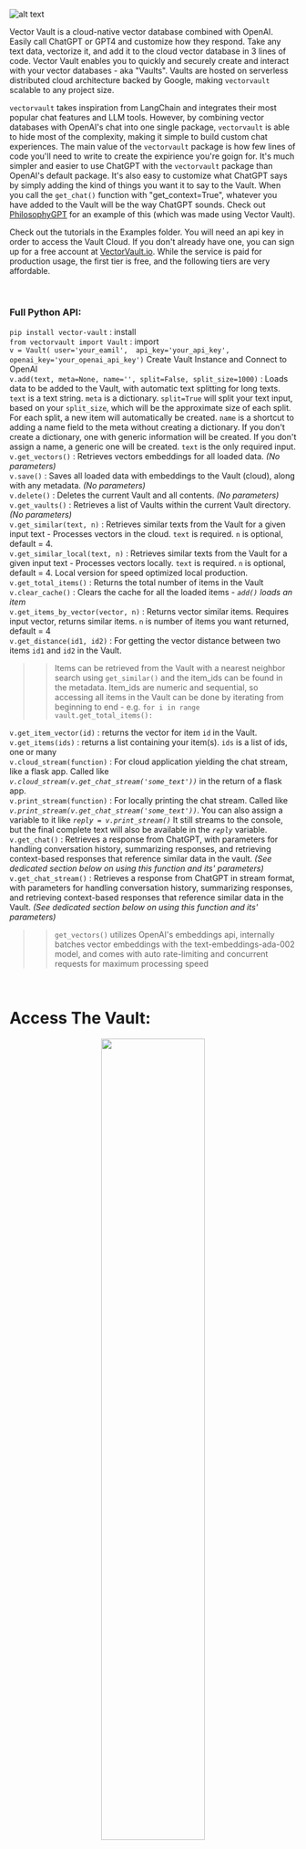 ![alt text](https://images.squarespace-cdn.com/content/646ad2edeaaf682a9bbc36da/297fde6c-f5b4-4076-83bc-81dcfdbffebe/Vector+Vault+Header+5000.jpg)

Vector Vault is a cloud-native vector database combined with OpenAI. Easily call ChatGPT or GPT4 and customize how they respond. Take any text data, vectorize it, and add it to the cloud vector database in 3 lines of code. Vector Vault enables you to quickly and securely create and interact with your vector databases - aka "Vaults". Vaults are hosted on serverless distributed cloud architecture backed by Google, making `vectorvault` scalable to any project size. 

`vectorvault` takes inspiration from LangChain and integrates their most popular chat features and LLM tools. However, by combining vector databases with OpenAI's chat into one single package, `vectorvault` is able to hide most of the complexity, making it simple to build custom chat experiences. The main value of the `vectorvault` package is how few lines of code you'll need to write to create the expirience you're goign for. It's much simpler and easier to use ChatGPT with the `vectorvault` package than OpenAI's default package. It's also easy to customize what ChatGPT says by simply adding the kind of things you want it to say to the Vault. When you call the `get_chat()` function with "get_context=True", whatever you have added to the Vault will be the way ChatGPT sounds. Check out [PhilosophyGPT](https://philbrosophy.web.app) for an example of this (which was made using Vector Vault).

Check out the tutorials in the Examples folder. You will need an api key in order to access the Vault Cloud. If you don't already have one, you can sign up for a free account at [VectorVault.io](https://vectorvault.io). While the service is paid for production usage, the first tier is free, and the following tiers are very affordable.

<br>

### Full Python API:

`pip install vector-vault` : install
<br>
`from vectorvault import Vault` : import
<br>
`v = Vault(
  user='your_eamil', 
  api_key='your_api_key',
  openai_key='your_openai_api_key')` Create Vault Instance and Connect to OpenAI
<br>
`v.add(text, meta=None, name='', split=False, split_size=1000)` : Loads data to be added to the Vault, with automatic text splitting for long texts. `text` is a text string. `meta` is a dictionary. `split=True` will split your text input, based on your `split_size`, which will be the approximate size of each split. For each split, a new item will automatically be created. `name` is a shortcut to adding a name field to the meta without creating a dictionary. If you don't create a dictionary, one with generic information will be created. If you don't assign a name, a generic one will be created. `text` is the only required input.
<br>
`v.get_vectors()` : Retrieves vectors embeddings for all loaded data. *(No parameters)*
<br>
`v.save()` : Saves all loaded data with embeddings to the Vault (cloud), along with any metadata. *(No parameters)*
<br>
`v.delete()` : Deletes the current Vault and all contents. *(No parameters)*
<br>
`v.get_vaults()` : Retrieves a list of Vaults within the current Vault directory. *(No parameters)*
<br>
`v.get_similar(text, n)` : Retrieves similar texts from the Vault for a given input text - Processes vectors in the cloud. `text` is required. `n` is optional, default = 4.
<br>
`v.get_similar_local(text, n)` : Retrieves similar texts from the Vault for a given input text - Processes vectors locally. `text` is required. `n` is optional, default = 4. Local version for speed optimized local production.
<br>
`v.get_total_items()` : Returns the total number of items in the Vault
<br>
`v.clear_cache()` : Clears the cache for all the loaded items - *`add()` loads an item*
<br>
`v.get_items_by_vector(vector, n)` : Returns vector similar items. Requires input vector, returns similar items. `n` is number of items you want returned, default = 4
<br>
`v.get_distance(id1, id2)`  : For getting the vector distance between two items `id1` and `id2` in the Vault. 

>> Items can be retrieved from the Vault with a nearest neighbor search using `get_similar()` and the item_ids can be found in the metadata. Item_ids are numeric and sequential, so accessing all items in the Vault can be done by iterating from beginning to end - e.g. `for i in range vault.get_total_items():`

`v.get_item_vector(id)` : returns the vector for item `id` in the Vault.
<br>
`v.get_items(ids)` : returns a list containing your item(s). `ids` is a list of ids, one or many
<br>
`v.cloud_stream(function)` : For cloud application yielding the chat stream, like a flask app. Called like *`v.cloud_stream(v.get_chat_stream('some_text'))`* in the return of a flask app.
<br>
`v.print_stream(function)` : For locally printing the chat stream. Called like *`v.print_stream(v.get_chat_stream('some_text'))`*. You can also assign a variable to it like *`reply = v.print_stream()`*  It still streams to the console, but the final complete text will also be available in the *`reply`* variable.
<br>
`v.get_chat()` : Retrieves a response from ChatGPT, with parameters for handling conversation history, summarizing responses, and retrieving context-based responses that reference similar data in the vault. *(See dedicated section below on using this function and its' parameters)*
<br>
`v.get_chat_stream()` : Retrieves a response from ChatGPT in stream format, with parameters for handling conversation history, summarizing responses, and retrieving context-based responses that reference similar data in the Vault. *(See dedicated section below on using this function and its' parameters)*
<br>



>> `get_vectors()` utilizes OpenAI's embeddings api, internally batches vector embeddings with the text-embeddings-ada-002 model, and comes with auto rate-limiting and concurrent requests for maximum processing speed


<br>

# Access The Vault:
<p align="center">
  <img src="https://images.squarespace-cdn.com/content/646ad2edeaaf682a9bbc36da/2acebcaa-f5dd-44c9-8bba-c10723bc7064/Vector+Vault+Vault+2000.png" width="60%" height="60%" />
</p>

Install Vector Vault:
```
pip install vector-vault
```
<br>

# Build The Vault:

Set your openai key as an envorionment variable
```python
os.environ['OPENAI_API_KEY'] = 'your_openai_api_key'
```

1. Create a Vault instance 
2. Gather some text data we want to store
3. Add the data to the Vault
4. Get vectors embeddings 
5. Save to the Vault Cloud

```python
from vectorvault import Vault

vault = Vault(user='YOUR_EMAIL', api_key='YOU_API_KEY', vault='NAME_OF_VAULT') 
# a new vault will be created if the name does not already exist 
# so you can create a Vault or connect to an exisiting Vault
# by calling this Vault instance

text_data = 'some data'

vault.add(text_data)

vault.get_vectors()

vault.save()
```

<br>
<br>

`vault.add()` is very versitile. You can add any length of text, even a full book...and it will be all automatically split and processed. `vault.get_vectors()` is also extremely flexible. You can `vault.add()` as much as you want, and then when you're done, process all the vectors at once with a single `vault.get_vectors()` call - Which internally batches vector embeddings with OpenAI's text-embeddings-ada-002, and comes with auto rate-limiting and concurrent requests for maximum processing speed. 
```python

vault.add(very_large_text)

vault.get_vectors() 

vault.save() 

# these three lines execute fast and can be called mid-conversation before a reply
```
Small save loads are usually finished in less than a second. Large loads depend on total data size. 
>> A test was done adding the full text of 37 books at once. The `get_vectors()` function took 8 minutes and 56 seconds. (For comparison, processing one at a time via OpenAI's embedding function would take roughly two days)

<br>
<br>

# Use The Vault:
<p align="center">
  <img src="https://images.squarespace-cdn.com/content/646ad2edeaaf682a9bbc36da/5ae905b0-43d0-4b86-a965-5b447ee8c7de/Vector+Vault+Vault.jpg?content-type=image%2Fjpeg" width="60%" height="60%" />
</p>

From command line:
```
curl -X POST "https://api.vectorvault.io/get_similar" \
     -H "Content-Type: application/json" \
     -d '{
        "user": "your_username",
        "api_key": "your_api_key",
        "vault": "your_vault_name",
        "text": "Your text input"
     }'
```
>> [{"data":"NASA Mars Exploration... *(shortend for brevity)*","metadata":{"created_at":"2023-05-29T19:21:20.846023","item_id":0,"name":"webdump-0","updated_at":"2023-05-29T19:21:20.846028"}}]
    
<br>

In Python:
```python
# The same exact call, but in Python:
similar_data = vault.get_similar("Your text input") 

for result in similar_data:
    print(result['data'])
```
>> NASA Mars Exploration... NASA To Host Briefing... Program studies Mars... A Look at a Steep North Polar...

<br>
    
The metadata:
```python
print(similar_data[0]['metadata']) # printing from only the first result 
```
>> {"created_at":"2023-05-29T19:21:20.846023","item_id":0,"name":"webdump-0","updated_at":"2023-05-29T19:21:20.846028"}

<br>

Printing the data and metadata together:
```python
for result in similar_data:
    print(result['data'])
    print(result['metadata'])
```
>> NASA Mars Exploration... {"created_at":"2023-05-29T19...} NASA To Host Briefing... {"created_at":"2023-05-29T19...} Program studies Mars... {"created_at":"2023-05-29T19...} A Look at a Steep North Polar... {"created_at":"2023-05-29T19...}

<br>
<br>

# Metadata Made Easy


```python
# To add metadata to your vault, just include the meta as a parameter in `add()`. Meta is always a dict, and you can add any fields you want.

meta = {
    'name': 'Lifestyle in LA',
    'country': 'United States',
    'city': 'LA' 
}

vault.add(text, meta)

vault.get_vectors()

vault.save()
```


<br>


```python
# To get any metadata, just put "['metadata']", then the data you want after it, like: "['name']": 

similar_data = vault.get_similar("Your text input") # 4 results by default

# printing metadata from first result...
print(similar_data[0]['metadata']['name'])
print(similar_data[0]['metadata']['country'])
print(similar_data[0]['metadata']['city'])
```
>> Lifestyle in LA 

>> United States 

>> LA 

<br>


<br>

## Any Fields:

```python
# Add any fields you want to the metadata:

with open('1984.txt', 'r') as file:
    text = file.read()

book_metadata = {
    'title': '1984',
    'author': 'George Orwell',
    'genre': 'Dystopian',
    'publication_year': 1949,
    'publisher': 'Secker & Warburg',
    'ISBN': '978-0451524935',
    'language': 'English',
    'page_count': 328
}

vault.add(text, book_metadata)

vault.get_vectors()

vault.save()
```

<br>

```python
# Later you can get all those fields
similar_data = vault.get_similar("How will the government control you in the future?") 

for result in similar_data:
    print(result['metadata']['title'])
    print(result['metadata']['author'])
    print(result['metadata']['genre'])
```
>> 1984 George Orwell Dystopian 1984 George Orwell Dystopian 1984 George Orwell Dystopian 1984 George Orwell Dystopian

<br>

```python
# list is always returned, so you can do a for loop like above or numerically like this
similar_data = vault.get_similar("How will the government control you in the future?") 
print(similar_data[0]['metadata']['title'])
```
>> 1984

<br>
<br>

# Change Vaults

```python
# print the list of vaults inside the current vault directory
science_vault = Vault(user='your_user_id', api_key='your_api_key', vault='science')

print(science_vault.get_vaults())
```
>> ['biology', 'physics', 'chemistry']

<br>

## Access vaults within vaults with


```python
# biology vault within science vault
biology_vault = Vault(user='YOUR_EMAIL', api_key='YOUR_API_KEY', vault='science/biology')
```

```python
# chemistry vault within science vault
chemistry_vault = Vault(user='YOUR_EMAIL', api_key='YOUR_API_KEY', vault='science/chemistry')

print(chemistry_vault.get_vaults())
```
>> ['reactions', 'formulas', 'lab notes']


```python
# lab notes vault within chemistry vault
lab_notes_vault = Vault(user='YOUR_EMAIL', api_key='YOUR_API_KEY', vault='science/chemistry/lab notes')
```

<br>
<br>

### Use `get_chat()` with `get_context=True` to get response from chatgpt referencing vault data

```python
question = "Should I use Vector Vault for my next generative ai application?"

answer = vault.get_chat(question, get_context=True)  

print(answer)
```
>> Vector Vault makes building generative ai easy, so you should consider using Vector Vault for your next generative ai project. Additionally, it is important to keep in mind your specific use cases and the other technologies you are working with. However, given the fact that Vector Vault can be integrated in any work flow and be isolated in a cloud environment, it is an ideal package to integrate into any application that you want to utilize generative ai with. To do so, just send the text inputs to your Vector Vault implementation and return the response. With this in mind, it is likely that Vector Vault would make building your next generative ai application both faster and easier.

<br>

To integrate vault data in the response, you need to pass `get_context=True` 
```python
# this will get context from the vault, then ask chatgpt the question
answer = vault.get_chat(question, get_context=True) 

# this will send to chatgpt only and not interact with the Vault in any way
answer = vault.get_chat(question) 
```


<br>
<br>

# ChatGPT
## Use ChatGPT with `get_chat()` 

<p align="center">
  <img src="https://images.squarespace-cdn.com/content/646ad2edeaaf682a9bbc36da/74776e31-4bfd-4d6b-837b-674790ca4288/wisdomandwealth_Electric_Yellow_and_Dark_Blue_-_chat_messages_g_c81a4325-5347-44a7-879d-a58a6d115446.png" width="60%" height="60%" />
</p>
<br>

Get chat response from OpenAI's ChatGPT. 
Rate limiting, auto retries, and chat histroy slicing auto-built-in so you can create complex chat capability without getting complicated. 
Enter your text, optionally add chat history, and optionally choose a summary response instead (default: summmary=False)

<br>
<br>

## The get_chat() function:
`get_chat(self, text: str, history: str = None, summary: bool = False, get_context = False, n_context = 4, return_context = False, history_search = False, model='gpt-3.5-turbo', include_context_meta=False, custom_prompt=False)`

- Example Signle Usage: 
`response = vault.get_chat(text)`

- Example Chat: 
`response = vault.get_chat(text, chat_history)`

- Example Summary: 
`summary = vault.get_chat(text, summary=True)`

- Example Context-Based Response:
`response = vault.get_chat(text, get_context=True)`

- Example Context-Based Response w/ Chat History:
`response = vault.get_chat(text, chat_history, get_context=True)`

- Example Context-Response with Context Samples Returned:
`vault_response = vault.get_chat(text, get_context=True, return_context=True)`
Response is a string, unless return_context == True, then response will be a dictionary 

- Example Custom Prompt:
`response = vault.get_chat(text, chat_history, get_context=True, custom_prompt=my_prompt)`

`custom_prompt` overrides the stock prompt we provide. Check ai.py to see the originals we provide. 
`llm` and `llm_stream` models manage history internally, so the `content` is the only variable to be included and formattable in the prompt. 

*Example with GPT4:*

```python
response = vault.get_chat(text, chat_history, get_context=True, model='gpt4)
```

Getting context from the Vault is usually the goal when customizing text generation, and doing that requires additional prompt variables.
`llm_w_context` and `llm__w_context_stream` models inject the history, context, and user input all in one prompt. In this case, your custom prompt needs to have `history`, `context` and `question` formattable in the prompt like so:

*Example Custom Prompt:*  
```python
# You can build a custom prompt with custom variables:
my_prompt = """
    Use the following information to answer the Question at the end. 

    Math Result: {math_answer}

    Known Variables: {known_vars}

    Question: {question}

    (Respond to the Question directly. Be the voice of the context, and most importantly: be interesting, engaging, and helpful) 
    Answer:
""" 
response = vault.get_chat(custom_prompt=my_prompt)
```
A custom prompt makes the get_chat() function flexible for any use case. Check ai.py to see the stock prompt templates, and get a better idea of how they work...or just send me a message in Discord.

<br>


## Normal Usage:
```python
# connect to the vault you want to use
vault = Vault(user='YOUR_EMAIL', api_key='YOUR_API_KEY', vault='philosophy')

# text input
question = "How do you find happiness?"

# get response
answer = vault.get_chat(question, get_context=True)

print(answer)
```
>> The answer to finding happiness is not one-size-fits-all, as it can mean different things to different people. However, it has been found that happiness comes from living and working in line with your values and virtues, and finding pleasure in the actions that accord with them. Additionally, having good friends who share your values and provide support and companionship enhances happiness. It is important to remember that happiness cannot be solely dependent on external factors such as material possessions or fleeting pleasures, as they are subject to change and instability. Rather, true happiness may come from an inner sense of mastery and control over yourself and your actions, as well as a sense of purpose and meaning in life.

<br>
<br>

# Summarize Anything:
<p align="center">
  <img src="https://images.squarespace-cdn.com/content/646ad2edeaaf682a9bbc36da/e1ff4ca3-e18b-4c8f-b3c9-ff6ddcc907a1/wisdomandwealth_a_summary_being_created._A_bunch_of_texts_are_f_df58744a-13cb-46fd-b39d-3f090349bbb7.png" width="60%" height="60%" />
</p>

You can summarize any text, no matter how large - even an entire book all at once. Long texts are split into the largest possible chunk sizes and a summary is generated for each chunk. When all summaries are finished, they are concatenated and returned as one.
```python
# get summary, no matter how large the input text
summary = vault.get_chat(text, summary=True)
```
<br>

Want to make it a certain length?
```python
# make a summary under a legnth of 1000 characters
summary = vault.get_chat(text, summary=True)

while len(summary) > 1000:
    summary = vault.get_chat(summary, summary=True)
```

<br>
<br>
<br>

# Streaming:
Use the built-in streaming functionality to get interactive chat streaming. Here's an [app](https://philbrosophy.web.app) we built to showcase what you can do with Vector Vault:
<br>

![Alt text](https://github.com/John-Rood/VectorVault/blob/778c11dfc8b71675d704c5f559c3452dc65b910a/digital%20assets/Streaming%20Demo%20Offish.gif)

## get_chat_stream():
See it in action. Check our [examples folder](https://github.com/John-Rood/VectorVault/tree/main/examples) that has Colab notebooks you can be running in the browser seconds from now.

The `get_chat()` function returns the whole message at once, whereas the `get_chat_stream()` yields each word as it's received. Other than that, they are nearly identical and have nearly the same input parameters. Streaming is a much better experience and the preferred option for front end applications users interact with.

```python
## get_chat()
print(vault.get_chat(text, history))

## get_chat_stream()
for word in vault.get_chat_stream(text, history):
        print(word)
```

```python
# But it's best to use the built in print function: print_stream() 
vault.print_stream(vault.get_chat_stream(text, history))
```

```python
# With print_stream() final answer is returned after streaming completes, so you can make it a variable
answer = vault.print_stream(vault.get_chat_stream(text, history))
```

<br>
<br>

## The get_chat_stream() function:
`get_chat_stream(self, text: str, history: str = None, summary: bool = False, get_context = False, n_context = 4, return_context = False, history_search = False, model='gpt-3.5-turbo', include_context_meta=False, metatag=False, metatag_prefixes=False, metatag_suffixes=False, custom_prompt=False)`

Always use this get_chat_stream() wrapped by either print_stream(), or cloud_stream().
cloud_stream() is for cloud functions, like a flask app serving a front end elsewhere.
print_stream() is for local console printing

- Example Signle Usage: 
`response = vault.print_stream(vault.get_chat_stream(text))`

- Example Chat: 
`response = vault.print_stream(vault.get_chat_stream(text, chat_history))`

- Example Summary: 
`summary = vault.print_stream(vault.get_chat_stream(text, summary=True))`

- Example Context-Based Response:
`response = vault.print_stream(vault.get_chat_stream(text, get_context = True))`

- Example Context-Based Response w/ Chat History:
`response = vault.print_stream(vault.get_chat_stream(text, chat_history, get_context = True))`

- Example Context-Response with Context Samples Returned:
`vault_response = vault.print_stream(vault.get_chat_stream(text, get_context = True, return_context = True))`

- Example Custom Prompt:
`response = vault.get_chat(text, chat_history, get_context=True, custom_prompt=my_prompt)`

`custom_prompt` overrides the stock prompt we provide. Check ai.py to see the originals we provide. 
`llm` and `llm_stream` models manage history internally, so the `content` is the only variable to be included and formattable in the prompt. Visit the get_chat_stream() function in vault.py for more information on metatags or check out our examples folder streaming tutorial.

*Example with GPT4:*

```python
response = vault.print_stream(vault.get_chat_stream(text, chat_history, get_context = True, model='gpt4))
```

Getting context from the Vault is usually the goal when customizing text generation, and doing that requires additional prompt variables.
`llm_w_context` and `llm__w_context_stream` models inject the history, context, and user input all in one prompt. In this case, your custom prompt needs to have `history`, `context` and `question` formattable in the prompt like so:

*Example with Custom Prompt:*  
```python
my_prompt = """
    Use the following Context to answer the Question at the end. 
    Answer as if you were the modern voice of the context, without referencing the context or mentioning that fact any context has been given. Make sure to not just repeat what is referenced. Don't preface or give any warnings at the end.

    Chat History (if any): {history}

    Additional Context: {context}

    Question: {question}

    (Respond to the Question directly. Be the voice of the context, and most importantly: be interesting, engaging, and helpful) 
    Answer:
""" 
response = vault.print_stream(vault.get_chat_stream(text, chat_history, get_context = True, custom_prompt=my_prompt))
```

<br>

Streaming is a key for front end applications, so we also built a `cloud_stream` function to make cloud streaming to your front end app easy. In a flask app, all you need to do is recieve the customer text, then call the vault in the return like this: 
```python
# Stream from a flask app in one line
return Response(vault.cloud_stream(vault.get_chat_stream(text, history, get_context=True)), mimetype='text/event-stream')
```
This makes going live with a high level app extremely fast and easy, plus your infrastructure will be scalable and robust. Now you can build impressive applications in record time! If have any questions, message in [Discord](https://discord.gg/AkMsP9Uq). Check out our Colab notebooks in the [examples folder](https://github.com/John-Rood/VectorVault/tree/main/examples) you can run in the browser right now.


<br>
<br> 



<br>
<br>
<br>

# Build an AI Cusomter Service Chat Bot
<p align="center">
  <img src="https://images.squarespace-cdn.com/content/646ad2edeaaf682a9bbc36da/dceb5c7d-6ec6-4eda-82f2-b8848c7b519d/ai_chatbot_having_a_conversation.png" width="60%" height="60%" />
</p>
<br>

In the following code, we will add all of a company's past support conversations to a cloud Vault. (We load the company support texts from a .txt file, vectorize them, then add them to the Vault). As new people message in, we will vector search the Vault for similar questions and answers. We take the past answers returned from the Vault and instruct ChatGPT to use those previous answers to answer this new question. (NOTE: This will also work based on a customer FAQ, or customer support response templates).

<br>

### Create the Customer Service Vault
```python
from vectorvault import Vault

os.environ['OPENAI_API_KEY'] = 'your_openai_api_key'

vault = Vault(user='your_email', api_key='your_api_key', vault='Customer Service')

with open('customer_service.txt', 'r') as f:
    vault.add(f.read())

vault.get_vectors()

vault.save()
```

<br>

And just like that, in a only a few lines of code we created a customer service vault. Now whenever you want to use it in production, just use the `get_chat()` with `get_context=True`, which will take the customer's question, search the vault to find the most similar questions and answers, then have ChatGPT reply to the customer using that information.

```python
customer_question = "I just bought your XD2000 remote and I'm having trouble syncing it to my tv"

chatbot_answer = vault.get_chat(customer_question, get_context=True)
```
<br>

That's all it takes to create an AI customer service chatbot that responds as well as any human support rep!


<br>
<br>

---
<br>
<br>



## Getting Started:
Open the [examples folder](https://github.com/John-Rood/VectorVault/tree/main/examples) and try out the Google Colab tutorials we have! They will show you a lot, plus they are in Google Colab, so no local set up required, just open them up and press play.

<br>
<br>

## Contact:
### If have any questions, drop a message in the Vector Vault [Discord channel](https://discord.gg/AkMsP9Uq), happy to help.

Happy coding!
<br>
<p align="center">
  <img src="https://images.squarespace-cdn.com/content/646ad2edeaaf682a9bbc36da/7d1a596b-7560-446b-aa69-1827819d198b/Looking+out+with+hope+vector+vault.png" width="60%" height="60%" />
</p>

<br>
